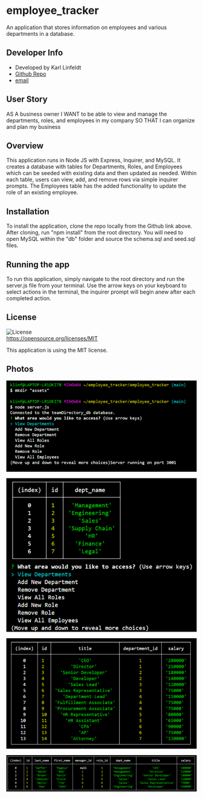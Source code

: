 # employee_tracker
An application that stores information on employees and various departments in a database.

## Developer Info  
- Developed by Karl Linfeldt  
- [Github Repo](https://github.com/KarlOL82/employee_tracker)  
- [email](klinfeldt@gmail.com)  

## User Story  
AS A business owner
I WANT to be able to view and manage the departments, roles, and employees in my company
SO THAT I can organize and plan my business  

## Overview
This application runs in Node JS with Express, Inquirer, and MySQL. It creates a database with tables for Departments, Roles, and Employees which can be seeded with existing data and then updated as needed. Within each table, users can view, add, and remove rows via simple inquirer prompts. The Employees table has the added functionality to update the role of an existing employee.  

## Installation  
To install the application, clone the repo locally from the Github link above. After cloning, run "npm install" from the root directory. You will need to open MySQL within the "db" folder and source the schema.sql and seed.sql files.  

## Running the app  
To run this application, simply navigate to the root directory and run the server.js file from your terminal. Use the arrow keys on your keyboard to select actions in the terminal, the inquirer prompt will begin anew after each completed action.  

## License
  ![License](https://img.shields.io/badge/license-MIT-green.svg)  
  https://opensource.org/licenses/MIT  

  This application is using the MIT license.  

## Photos  

![Main Menu](./assets/mainMenu.png "Main Menu")  

![Department Table](./assets/deptTable.png "Department Table")  

![Roles Table](./assets/rolesTable.png "Roles Table")  

![Employee Table](./assets/employee%20table.png "Employee Table")  







